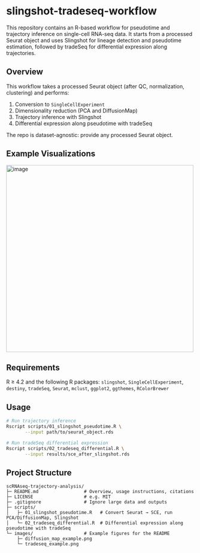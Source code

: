 # slingshot-tradeseq-workflow
This repository contains an R-based workflow for pseudotime and trajectory inference on single-cell RNA-seq data. It starts from a processed Seurat object and uses Slingshot for lineage detection and pseudotime estimation, followed by tradeSeq for differential expression along trajectories.
## Overview
This workflow takes a processed Seurat object (after QC, normalization, clustering)
and performs:
1. Conversion to `SingleCellExperiment`
2. Dimensionality reduction (PCA and DiffusionMap)
3. Trajectory inference with Slingshot
4. Differential expression along pseudotime with tradeSeq

The repo is dataset-agnostic: provide any processed Seurat object.

## Example Visualizations
<img width="500" height="500" alt="image" src="https://github.com/user-attachments/assets/440ccb30-4c9f-45fb-bfb1-26ea948816ff" />




## Requirements
R ≥ 4.2 and the following R packages:
`slingshot`, `SingleCellExperiment`, `destiny`, `tradeSeq`, `Seurat`, `mclust`, `ggplot2`, `ggthemes`, `RColorBrewer`

## Usage
```bash
# Run trajectory inference
Rscript scripts/01_slingshot_pseudotime.R \
       --input path/to/seurat_object.rds

# Run tradeSeq differential expression
Rscript scripts/02_tradeseq_differential.R \
       --input results/sce_after_slingshot.rds
```
## Project Structure
```
scRNAseq-trajectory-analysis/
├─ README.md                 # Overview, usage instructions, citations
├─ LICENSE                   # e.g. MIT
├─ .gitignore                # Ignore large data and outputs
├─ scripts/
│   ├─ 01_slingshot_pseudotime.R   # Convert Seurat → SCE, run PCA/DiffusionMap, Slingshot
│   └─ 02_tradeseq_differential.R  # Differential expression along pseudotime with tradeSeq
└─ images/                   # Example figures for the README
    ├─ diffusion_map_example.png
    └─ tradeseq_example.png
```

